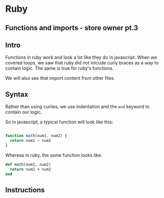 # Ruby

## Functions and imports - store owner pt.3 

## Intro
Functions in ruby work and look a lot like they do in javascript. When we covered loops, we saw that ruby did not inlcude curly braces as a way to contain logic. The same is true for ruby's functions. 

We will also see that import content from other files. 

## Syntax

Rather than using curlies, we use indentation and the `end` keyword to contain our logic. 

So in javascript, a typical function will look like this:

```javascript

function math(num1, num2) {
  return num1 + num2
}

```


Whereas in ruby, the same function looks like:

```ruby
def math(num1, num2) 
  return num1 + num2
end

```




## Instructions
